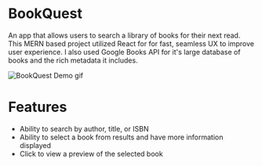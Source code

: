 # BookQuest
An app that allows users to search a library of books for their next read. This MERN based project utilized React for for fast, seamless UX to improve user experience. I also used Google Books API for it's large database of books and the rich metadata it includes.

![BookQuest Demo gif](https://user-images.githubusercontent.com/103951520/231543257-427252ad-b582-4a82-b16a-ae14cb84ffe9.gif)

# Features
* Ability to search by author, title, or ISBN
* Ability to select a book from results and have more information displayed
* Click to view a preview of the selected book
